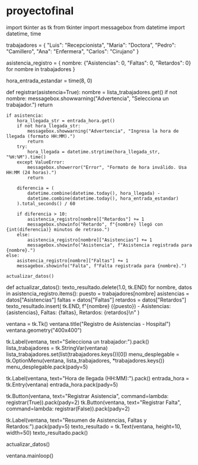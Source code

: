 # proyectofinal
import tkinter as tk
from tkinter import messagebox
from datetime import datetime, time

trabajadores = {
    "Luis": "Recepcionista",
    "Maria": "Doctora",
    "Pedro": "Camillero",
    "Ana": "Enfermera",
    "Carlos": "Cirujano"
}

asistencia_registro = {
    nombre: {"Asistencias": 0, "Faltas": 0, "Retardos": 0}
    for nombre in trabajadores
}

hora_entrada_estandar = time(8, 0)  

def registrar(asistencia=True):
    nombre = lista_trabajadores.get()
    if not nombre:
        messagebox.showwarning("Advertencia", "Selecciona un trabajador.")
        return

    if asistencia:
        hora_llegada_str = entrada_hora.get()
        if not hora_llegada_str:
            messagebox.showwarning("Advertencia", "Ingresa la hora de llegada (formato HH:MM).")
            return
        try:
            hora_llegada = datetime.strptime(hora_llegada_str, "%H:%M").time()
        except ValueError:
            messagebox.showerror("Error", "Formato de hora inválido. Usa HH:MM (24 horas).")
            return

        diferencia = (
            datetime.combine(datetime.today(), hora_llegada) -
            datetime.combine(datetime.today(), hora_entrada_estandar)
        ).total_seconds() / 60

        if diferencia > 10:
            asistencia_registro[nombre]["Retardos"] += 1
            messagebox.showinfo("Retardo", f"{nombre} llegó con {int(diferencia)} minutos de retraso.")
        else:
            asistencia_registro[nombre]["Asistencias"] += 1
            messagebox.showinfo("Asistencia", f"Asistencia registrada para {nombre}.")
    else:
        asistencia_registro[nombre]["Faltas"] += 1
        messagebox.showinfo("Falta", f"Falta registrada para {nombre}.")

    actualizar_datos()

def actualizar_datos():
    texto_resultado.delete(1.0, tk.END)
    for nombre, datos in asistencia_registro.items():
        puesto = trabajadores[nombre]
        asistencias = datos["Asistencias"]
        faltas = datos["Faltas"]
        retardos = datos["Retardos"]
        texto_resultado.insert(
            tk.END,
            f"{nombre} ({puesto}) - Asistencias: {asistencias}, Faltas: {faltas}, Retardos: {retardos}\n"
        )

ventana = tk.Tk()
ventana.title("Registro de Asistencias - Hospital")
ventana.geometry("400x400")

tk.Label(ventana, text="Selecciona un trabajador:").pack()
lista_trabajadores = tk.StringVar(ventana)
lista_trabajadores.set(list(trabajadores.keys())[0])
menu_desplegable = tk.OptionMenu(ventana, lista_trabajadores, *trabajadores.keys())
menu_desplegable.pack(pady=5)

tk.Label(ventana, text="Hora de llegada (HH:MM):").pack()
entrada_hora = tk.Entry(ventana)
entrada_hora.pack(pady=5)

tk.Button(ventana, text="Registrar Asistencia", command=lambda: registrar(True)).pack(pady=2)
tk.Button(ventana, text="Registrar Falta", command=lambda: registrar(False)).pack(pady=2)

tk.Label(ventana, text="Resumen de Asistencias, Faltas y Retardos:").pack(pady=5)
texto_resultado = tk.Text(ventana, height=10, width=50)
texto_resultado.pack()

actualizar_datos()

ventana.mainloop()



